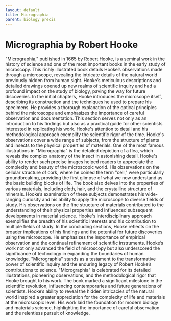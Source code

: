 ```yaml
---
layout: default
title: Micrographia
parent: biology precis
---
```

# Micrographia by Robert Hooke

"Micrographia," published in 1665 by Robert Hooke, is a seminal work in the history of science and one of the most important books in the early study of microscopy. This richly illustrated book details Hooke’s observations made through a microscope, revealing the intricate details of the natural world previously hidden from human sight. Hooke’s meticulous descriptions and detailed drawings opened up new realms of scientific inquiry and had a profound impact on the study of biology, paving the way for future discoveries.
In the initial chapters, Hooke introduces the microscope itself, describing its construction and the techniques he used to prepare his specimens. He provides a thorough explanation of the optical principles behind the microscope and emphasizes the importance of careful observation and documentation. This section serves not only as an introduction to his findings but also as a practical guide for other scientists interested in replicating his work. Hooke's attention to detail and his methodological approach exemplify the scientific rigor of the time.
Hooke's observations cover a wide range of subjects, from the structure of plants and insects to the physical properties of materials. One of the most famous illustrations in "Micrographia" is the detailed depiction of a flea, which reveals the complex anatomy of the insect in astonishing detail. Hooke's ability to render such precise images helped readers to appreciate the complexity and beauty of the microscopic world. His observations on the cellular structure of cork, where he coined the term "cell," were particularly groundbreaking, providing the first glimpse of what we now understand as the basic building blocks of life.
The book also delves into the properties of various materials, including cloth, hair, and the crystalline structure of minerals. Hooke’s examination of these subjects demonstrates his wide-ranging curiosity and his ability to apply the microscope to diverse fields of study. His observations on the fine structure of materials contributed to the understanding of their physical properties and influenced subsequent developments in material science. Hooke's interdisciplinary approach exemplifies the breadth of his scientific interests and his contribution to multiple fields of study.
In the concluding sections, Hooke reflects on the broader implications of his findings and the potential for future discoveries using the microscope. He emphasizes the importance of empirical observation and the continual refinement of scientific instruments. Hooke’s work not only advanced the field of microscopy but also underscored the significance of technology in expanding the boundaries of human knowledge. "Micrographia" stands as a testament to the transformative power of scientific inquiry and the enduring legacy of Robert Hooke’s contributions to science.
"Micrographia" is celebrated for its detailed illustrations, pioneering observations, and the methodological rigor that Hooke brought to his work. The book marked a significant milestone in the scientific revolution, influencing contemporaries and future generations of scientists. Hooke’s ability to reveal the hidden intricacies of the natural world inspired a greater appreciation for the complexity of life and materials at the microscopic level. His work laid the foundation for modern biology and materials science, highlighting the importance of careful observation and the relentless pursuit of knowledge.
